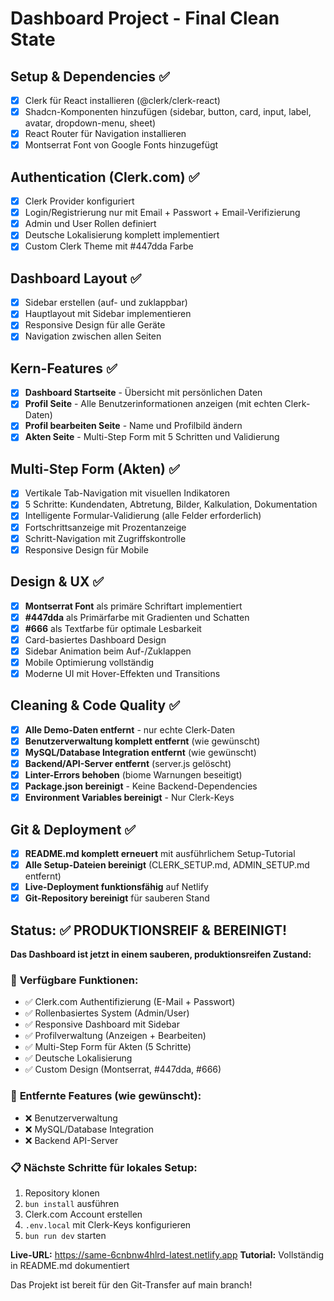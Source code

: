 # Dashboard Project - Final Clean State

## Setup & Dependencies ✅
- [x] Clerk für React installieren (@clerk/clerk-react)
- [x] Shadcn-Komponenten hinzufügen (sidebar, button, card, input, label, avatar, dropdown-menu, sheet)
- [x] React Router für Navigation installieren
- [x] Montserrat Font von Google Fonts hinzugefügt

## Authentication (Clerk.com) ✅
- [x] Clerk Provider konfiguriert
- [x] Login/Registrierung nur mit Email + Passwort + Email-Verifizierung
- [x] Admin und User Rollen definiert
- [x] Deutsche Lokalisierung komplett implementiert
- [x] Custom Clerk Theme mit #447dda Farbe

## Dashboard Layout ✅
- [x] Sidebar erstellen (auf- und zuklappbar)
- [x] Hauptlayout mit Sidebar implementieren
- [x] Responsive Design für alle Geräte
- [x] Navigation zwischen allen Seiten

## Kern-Features ✅
- [x] **Dashboard Startseite** - Übersicht mit persönlichen Daten
- [x] **Profil Seite** - Alle Benutzerinformationen anzeigen (mit echten Clerk-Daten)
- [x] **Profil bearbeiten Seite** - Name und Profilbild ändern
- [x] **Akten Seite** - Multi-Step Form mit 5 Schritten und Validierung

## Multi-Step Form (Akten) ✅
- [x] Vertikale Tab-Navigation mit visuellen Indikatoren
- [x] 5 Schritte: Kundendaten, Abtretung, Bilder, Kalkulation, Dokumentation
- [x] Intelligente Formular-Validierung (alle Felder erforderlich)
- [x] Fortschrittsanzeige mit Prozentanzeige
- [x] Schritt-Navigation mit Zugriffskontrolle
- [x] Responsive Design für Mobile

## Design & UX ✅
- [x] **Montserrat Font** als primäre Schriftart implementiert
- [x] **#447dda** als Primärfarbe mit Gradienten und Schatten
- [x] **#666** als Textfarbe für optimale Lesbarkeit
- [x] Card-basiertes Dashboard Design
- [x] Sidebar Animation beim Auf-/Zuklappen
- [x] Mobile Optimierung vollständig
- [x] Moderne UI mit Hover-Effekten und Transitions

## Cleaning & Code Quality ✅
- [x] **Alle Demo-Daten entfernt** - nur echte Clerk-Daten
- [x] **Benutzerverwaltung komplett entfernt** (wie gewünscht)
- [x] **MySQL/Database Integration entfernt** (wie gewünscht)
- [x] **Backend/API-Server entfernt** (server.js gelöscht)
- [x] **Linter-Errors behoben** (biome Warnungen beseitigt)
- [x] **Package.json bereinigt** - Keine Backend-Dependencies
- [x] **Environment Variables bereinigt** - Nur Clerk-Keys

## Git & Deployment ✅
- [x] **README.md komplett erneuert** mit ausführlichem Setup-Tutorial
- [x] **Alle Setup-Dateien bereinigt** (CLERK_SETUP.md, ADMIN_SETUP.md entfernt)
- [x] **Live-Deployment funktionsfähig** auf Netlify
- [x] **Git-Repository bereinigt** für sauberen Stand

## Status: ✅ PRODUKTIONSREIF & BEREINIGT!

**Das Dashboard ist jetzt in einem sauberen, produktionsreifen Zustand:**

### 🎯 **Verfügbare Funktionen:**
- ✅ Clerk.com Authentifizierung (E-Mail + Passwort)
- ✅ Rollenbasiertes System (Admin/User)
- ✅ Responsive Dashboard mit Sidebar
- ✅ Profilverwaltung (Anzeigen + Bearbeiten)
- ✅ Multi-Step Form für Akten (5 Schritte)
- ✅ Deutsche Lokalisierung
- ✅ Custom Design (Montserrat, #447dda, #666)

### 🚫 **Entfernte Features (wie gewünscht):**
- ❌ Benutzerverwaltung
- ❌ MySQL/Database Integration
- ❌ Backend API-Server

### 📋 **Nächste Schritte für lokales Setup:**
1. Repository klonen
2. `bun install` ausführen
3. Clerk.com Account erstellen
4. `.env.local` mit Clerk-Keys konfigurieren
5. `bun run dev` starten

**Live-URL:** https://same-6cnbnw4hlrd-latest.netlify.app
**Tutorial:** Vollständig in README.md dokumentiert

Das Projekt ist bereit für den Git-Transfer auf main branch!
